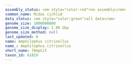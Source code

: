 ```yaml
---
assembly_status: <em style="color:red">no assembly</em>
common_name: Midas cichlid
data_status: <em style="color:green">all data</em>
genome_size: 1000000000
genome_size_display: 1.00 Gbp
genome_size_method: null
last_updated: 0
name: Amphilophus citrinellus
name_: Amphilophus_citrinellus
short_name: fAmpCit
taxon_id: 61819
---
```

